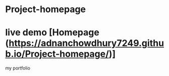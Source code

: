 # Project-homepage

# live demo [Homepage (https://adnanchowdhury7249.github.io/Project-homepage/)]

my portfolio
